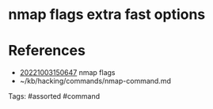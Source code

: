 # nmap flags extra fast options

# References
- [20221003150647](/zet/20221003150647/README.md) nmap flags
- ~/kb/hacking/commands/nmap-command.md

Tags:
    #assorted #command

